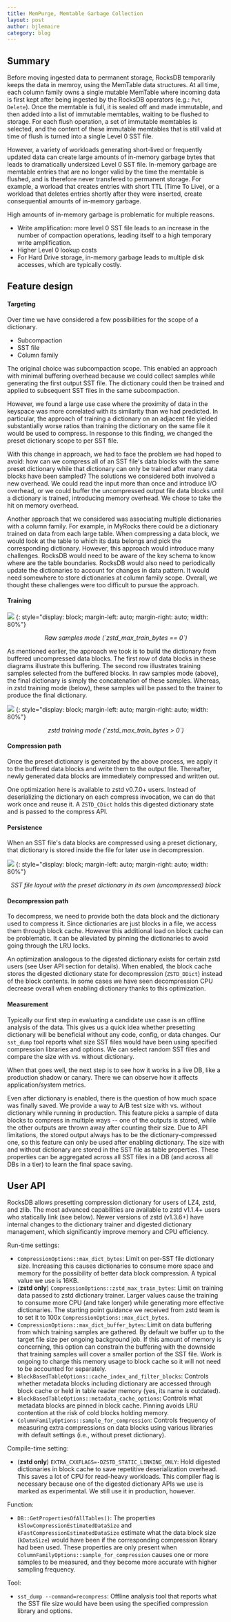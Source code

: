 ```yaml
---
title: MemPurge, Memtable Garbage Collection
layout: post
author: bjlemaire
category: blog
---
```


## Summary

Before moving ingested data to permanent storage, RocksDB temporarily keeps the data in memroy, using the MemTable data structures. At all time, each column family owns a single mutable MemTable where incoming data is first kept after being ingested by the RocksDB operators (e.g.: `Put`, `Delete`). Once the memtable is full, it is sealed off and made immutable, and then added into a list of immutable memtables, waiting to be flushed to storage. For each flush operation, a set of immutable memtables is selected, and the content of these immutable memtables that is still valid at time of flush is turned into a single Level 0 SST file.

However, a variety of workloads generating short-lived or frequently updated data can create large amounts of in-memory garbage bytes that leads to dramatically undersized Level 0 SST file. In-memory garbage are memtable entries that are no longer valid by the time the memtable is flushed, and is therefore never transfered to permanent storage. For example, a worload that creates entries with short TTL (Time To Live), or a workload that deletes entries shortly after they were inserted, create consequential amounts of in-memory garbage.

High amounts of in-memory garbage is problematic for multiple reasons.
- Write amplification: more level 0 SST file leads to an increase in the number of compaction operations, leading itself to a high temporary write amplification.
- Higher Level 0 lookup costs
- For Hard Drive storage, in-memory garbage leads to multiple disk accesses, which are typically costly.


## Feature design
#### Targeting

Over time we have considered a few possibilities for the scope of a dictionary.

- Subcompaction
- SST file
- Column family

The original choice was subcompaction scope.
This enabled an approach with minimal buffering overhead because we could collect samples while generating the first output SST file.
The dictionary could then be trained and applied to subsequent SST files in the same subcompaction.

However, we found a large use case where the proximity of data in the keyspace was more correlated with its similarity than we had predicted.
In particular, the approach of training a dictionary on an adjacent file yielded substantially worse ratios than training the dictionary on the same file it would be used to compress.
In response to this finding, we changed the preset dictionary scope to per SST file.

With this change in approach, we had to face the problem we had hoped to avoid: how can we compress all of an SST file's data blocks with the same preset dictionary while that dictionary can only be trained after many data blocks have been sampled?
The solutions we considered both involved a new overhead.
We could read the input more than once and introduce I/O overhead, or we could buffer the uncompressed output file data blocks until a dictionary is trained, introducing memory overhead.
We chose to take the hit on memory overhead.

Another approach that we considered was associating multiple dictionaries with a column family.
For example, in MyRocks there could be a dictionary trained on data from each large table.
When compressing a data block, we would look at the table to which its data belongs and pick the corresponding dictionary.
However, this approach would introduce many challenges.
RocksDB would need to be aware of the key schema to know where are the table boundaries.
RocksDB would also need to periodically update the dictionaries to account for changes in data pattern.
It would need somewhere to store dictionaries at column family scope.
Overall, we thought these challenges were too difficult to pursue the approach.

#### Training

![](/static/images/dictcmp/dictcmp_raw_sampled.png)
{: style="display: block; margin-left: auto; margin-right: auto; width: 80%"}
<p align="center"><i>
Raw samples mode (`zstd_max_train_bytes == 0`)
</i></p>

As mentioned earlier, the approach we took is to build the dictionary from buffered uncompressed data blocks.
The first row of data blocks in these diagrams illustrate this buffering.
The second row illustrates training samples selected from the buffered blocks.
In raw samples mode (above), the final dictionary is simply the concatenation of these samples.
Whereas, in zstd training mode (below), these samples will be passed to the trainer to produce the final dictionary.

![](/static/images/dictcmp/dictcmp_zstd_trained.png)
{: style="display: block; margin-left: auto; margin-right: auto; width: 80%"}
<p align="center"><i>
zstd training mode (`zstd_max_train_bytes > 0`)
</i></p>

#### Compression path

Once the preset dictionary is generated by the above process, we apply it to the buffered data blocks and write them to the output file.
Thereafter, newly generated data blocks are immediately compressed and written out.

One optimization here is available to zstd v0.7.0+ users.
Instead of deserializing the dictionary on each compress invocation, we can do that work once and reuse it.
A `ZSTD_CDict` holds this digested dictionary state and is passed to the compress API.

#### Persistence

When an SST file's data blocks are compressed using a preset dictionary, that dictionary is stored inside the file for later use in decompression.

![](/static/images/dictcmp/dictcmp_sst_blocks.png)
{: style="display: block; margin-left: auto; margin-right: auto; width: 80%"}
<p align="center"><i>
SST file layout with the preset dictionary in its own (uncompressed) block
</i></p>

#### Decompression path

To decompress, we need to provide both the data block and the dictionary used to compress it.
Since dictionaries are just blocks in a file, we access them through block cache.
However this additional load on block cache can be problematic.
It can be alleviated by pinning the dictionaries to avoid going through the LRU locks.

An optimization analogous to the digested dictionary exists for certain zstd users (see User API section for details).
When enabled, the block cache stores the digested dictionary state for decompression (`ZSTD_DDict`) instead of the block contents.
In some cases we have seen decompression CPU decrease overall when enabling dictionary thanks to this optimization.

#### Measurement

Typically our first step in evaluating a candidate use case is an offline analysis of the data.
This gives us a quick idea whether presetting dictionary will be beneficial without any code, config, or data changes.
Our `sst_dump` tool reports what size SST files would have been using specified compression libraries and options.
We can select random SST files and compare the size with vs. without dictionary.

When that goes well, the next step is to see how it works in a live DB, like a production shadow or canary.
There we can observe how it affects application/system metrics.

Even after dictionary is enabled, there is the question of how much space was finally saved.
We provide a way to A/B test size with vs. without dictionary while running in production.
This feature picks a sample of data blocks to compress in multiple ways -- one of the outputs is stored, while the other outputs are thrown away after counting their size.
Due to API limitations, the stored output always has to be the dictionary-compressed one, so this feature can only be used after enabling dictionary.
The size with and without dictionary are stored in the SST file as table properties.
These properties can be aggregated across all SST files in a DB (and across all DBs in a tier) to learn the final space saving.

## User API

RocksDB allows presetting compression dictionary for users of LZ4, zstd, and zlib.
The most advanced capabilities are available to zstd v1.1.4+ users who statically link (see below).
Newer versions of zstd (v1.3.6+) have internal changes to the dictionary trainer and digested dictionary management, which significantly improve memory and CPU efficiency.

Run-time settings:

- `CompressionOptions::max_dict_bytes`: Limit on per-SST file dictionary size. Increasing this causes dictionaries to consume more space and memory for the possibility of better data block compression. A typical value we use is 16KB.
- (**zstd only**) `CompressionOptions::zstd_max_train_bytes`: Limit on training data passed to zstd dictionary trainer. Larger values cause the training to consume more CPU (and take longer) while generating more effective dictionaries. The starting point guidance we received from zstd team is to set it to 100x `CompressionOptions::max_dict_bytes`.
- `CompressionOptions::max_dict_buffer_bytes`: Limit on data buffering from which training samples are gathered. By default we buffer up to the target file size per ongoing background job. If this amount of memory is concerning, this option can constrain the buffering with the downside that training samples will cover a smaller portion of the SST file. Work is ongoing to charge this memory usage to block cache so it will not need to be accounted for separately.
- `BlockBasedTableOptions::cache_index_and_filter_blocks`: Controls whether metadata blocks including dictionary are accessed through block cache or held in table reader memory (yes, its name is outdated).
- `BlockBasedTableOptions::metadata_cache_options`: Controls what metadata blocks are pinned in block cache. Pinning avoids LRU contention at the risk of cold blocks holding memory.
- `ColumnFamilyOptions::sample_for_compression`: Controls frequency of measuring extra compressions on data blocks using various libraries with default settings (i.e., without preset dictionary).

Compile-time setting:

- (**zstd only**) `EXTRA_CXXFLAGS=-DZSTD_STATIC_LINKING_ONLY`: Hold digested dictionaries in block cache to save repetitive deserialization overhead. This saves a lot of CPU for read-heavy workloads. This compiler flag is necessary because one of the digested dictionary APIs we use is marked as experimental. We still use it in production, however.

Function:

- `DB::GetPropertiesOfAllTables()`: The properties `kSlowCompressionEstimatedDataSize` and `kFastCompressionEstimatedDataSize` estimate what the data block size (`kDataSize`) would have been if the corresponding compression library had been used. These properties are only present when `ColumnFamilyOptions::sample_for_compression` causes one or more samples to be measured, and they become more accurate with higher sampling frequency.

Tool:

- `sst_dump --command=recompress`: Offline analysis tool that reports what the SST file size would have been using the specified compression library and options.
